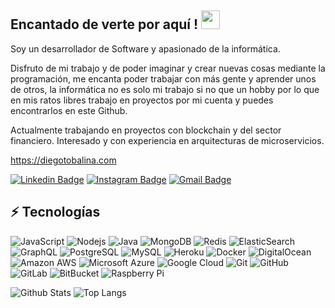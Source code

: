 ## Encantado de verte por aquí ! <img src="https://raw.githubusercontent.com/aemmadi/aemmadi/master/wave.gif" width="30px">

Soy un desarrollador de Software y apasionado de la informática.

Disfruto de mi trabajo y de poder imaginar y crear nuevas cosas mediante la programación, me encanta poder trabajar con
más gente y aprender unos de otros, la informática no es solo mi trabajo si no que un hobby por lo que en mis ratos
libres trabajo en proyectos por mi cuenta y puedes encontrarlos en este Github.

Actualmente trabajando en proyectos con blockchain y del sector financiero.
Interesado y con experiencia en arquitecturas de microservicios.

https://diegotobalina.com


[![Linkedin Badge](https://img.shields.io/badge/-Diego_Tobalina-blue?style=flat-square&logo=Linkedin&logoColor=white&link=https://www.linkedin.com/in/diego-tobalina/)](https://www.linkedin.com/in/anirudhemmadi/)
[![Instagram Badge](https://img.shields.io/badge/-diegotobalina-purple?style=flat-square&logo=instagram&logoColor=white&link=https://www.instagram.com/diegotobalina/)](https://instagram.com/kanna6501)
[![Gmail Badge](https://img.shields.io/badge/-diegotobalina97@gmail.com-c14438?style=flat-square&logo=Gmail&logoColor=white&link=mailto:diegotobalina97@gmail.com)](mailto:kanna6501@gmail.com)

## ⚡ Tecnologías

![JavaScript](https://img.shields.io/badge/-JavaScript-black?style=flat-square&logo=javascript)
![Nodejs](https://img.shields.io/badge/-Nodejs-black?style=flat-square&logo=Node.js)
![Java](https://img.shields.io/badge/-Java-E34A86?style=flat-square&logo=java)
![MongoDB](https://img.shields.io/badge/-MongoDB-black?style=flat-square&logo=mongodb)
![Redis](https://img.shields.io/badge/-Redis-black?style=flat-square&logo=Redis)
![ElasticSearch](https://img.shields.io/badge/-ElasticSearch-005571?style=flat-square&logo=elasticsearch)
![GraphQL](https://img.shields.io/badge/-GraphQL-E10098?style=flat-square&logo=graphql)
![PostgreSQL](https://img.shields.io/badge/-PostgreSQL-336791?style=flat-square&logo=postgresql)
![MySQL](https://img.shields.io/badge/-MySQL-black?style=flat-square&logo=mysql)
![Heroku](https://img.shields.io/badge/-Heroku-430098?style=flat-square&logo=heroku)
![Docker](https://img.shields.io/badge/-Docker-black?style=flat-square&logo=docker)
![DigitalOcean](https://img.shields.io/badge/-Digital%20Ocean-darkblue?style=flat-square&logo=digitalocean)
![Amazon AWS](https://img.shields.io/badge/Amazon%20AWS-232F3E?style=flat-square&logo=amazon-aws)
![Microsoft Azure](https://img.shields.io/badge/Microsoft%20Azure-232F7E?style=flat-square&logo=microsoft-azure)
![Google Cloud](https://img.shields.io/badge/Google%20Cloud-black?style=flat-square&logo=google-cloud)
![Git](https://img.shields.io/badge/-Git-black?style=flat-square&logo=git)
![GitHub](https://img.shields.io/badge/-GitHub-181717?style=flat-square&logo=github)
![GitLab](https://img.shields.io/badge/-GitLab-FCA121?style=flat-square&logo=gitlab)
![BitBucket](https://img.shields.io/badge/-BitBucket-darkblue?style=flat-square&logo=bitbucket)
![Raspberry Pi](https://img.shields.io/badge/-Raspberry%20Pi-C51A4A?style=flat-square&logo=Raspberry-Pi)

![Github Stats](https://github-readme-stats.vercel.app/api?username=xBidi&count_private=true&show_icons=true&include_all_commits=true)
![Top Langs](https://github-readme-stats.vercel.app/api/top-langs/?username=xBidi&hide=TeX&layout=compact)
